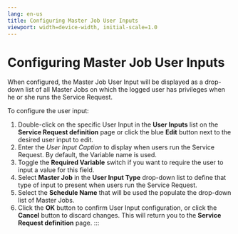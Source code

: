 ```yaml
---
lang: en-us
title: Configuring Master Job User Inputs
viewport: width=device-width, initial-scale=1.0
---
```


#  Configuring Master Job User Inputs

When configured, the Master Job User Input will be displayed as a
drop-down list of all Master Jobs on which the logged user has
privileges when he or she runs the Service Request.



To configure the user input:



1.  Double-click on the specific User Input in the **User Inputs** list
    on the **Service Request definition** page or click the blue
    **Edit** button next to the desired user input to edit.
2.  Enter the *User Input Caption* to display when users run the Service
    Request. By default, the Variable name is used.
3.  Toggle the **Required Variable** switch if you want to require the
    user to input a value for this field.
4.  Select **Master Job** in the **User Input Type** drop-down list to
    define that type of input to present when users run the Service
    Request.
5.  Select the **Schedule Name** that will be used the populate the
    drop-down list of Master Jobs.
6.  Click the **OK** button to confirm User Input configuration, or
    click the **Cancel** button to discard changes. This will return you
    to the **Service Request definition** page.
:::

 

